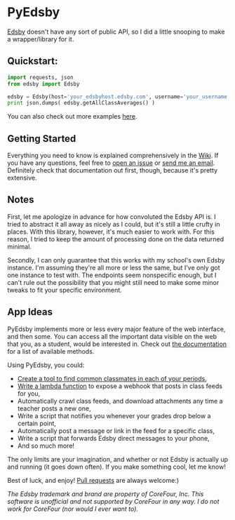 # PyEdsby

[Edsby](http://edsby.com/) doesn't have any sort of public API, so I did a little snooping to make a wrapper/library for it.

## Quickstart:
```python
import requests, json
from edsby import Edsby

edsby = Edsby(host='your_edsbyhost.edsby.com', username='your_username', password='your_password')
print json.dumps( edsby.getAllClassAverages() )
```

You can also check out more examples [here](https://github.com/ctrezevant/PyEdsby/tree/master/examples).

## Getting Started

Everything you need to know is explained comprehensively in the [Wiki](https://github.com/ctrezevant/PyEdsby/wiki). If you have any questions, feel free to [open an issue](https://github.com/ctrezevant/PyEdsby/issues/new) or [send me an email](https://www.ctis.me). Definitely check that documentation out first, though, because it's pretty extensive.

## Notes

First, let me apologize in advance for how convoluted the Edsby API is. I tried to abstract it all away as nicely as I could, but it's still a little crufty in places. With this library, however, it's much easier to work with. For this reason, I tried to keep the amount of processing done on the data returned minimal.

Secondly, I can only guarantee that this works with my school's own Edsby instance. I'm assuming they're all more or less the same, but I've only got one instance to test with. The endpoints seem nonspecific enough, but I can't rule out the possibility that you might still need to make some minor tweaks to fit your specific environment.

## App Ideas

PyEdsby implements more or less every major feature of the web interface, and then some. You can access all the important data visible on the web that you, as a student, would be interested in. Check out [the documentation](https://github.com/ctrezevant/PyEdsby/wiki/Documentation) for a list of available methods.

Using PyEdsby, you could:
  - [Create a tool to find common classmates in each of your periods](https://github.com/ctrezevant/PyEdsby/blob/master/examples/commonClassmates.py),
  - [Write a lambda function](https://github.com/ctrezevant/aws-lambda-edsby) to expose a webhook that posts in class feeds for you, 
  - Automatically crawl class feeds, and download attachments any time a teacher posts a new one,
  - Write a script that notifies you whenever your grades drop below a certain point,
  - Automatically post a message or link in the feed for a specific class,
  - Write a script that forwards Edsby direct messages to your phone,  
  - And so much more!

The only limits are your imagination, and whether or not Edsby is actually up and running (it goes down often). If you make something cool, let me know!

Best of luck, and enjoy! [Pull requests](https://github.com/ctrezevant/PyEdsby/pull/new/master) are always welcome:)

_The Edsby trademark and brand are property of CoreFour, Inc. This software is unofficial and not supported by CoreFour in any way. I do not work for CoreFour (nor would I ever want to)._
